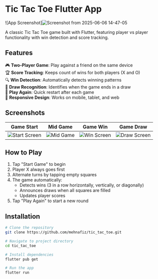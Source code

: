# Tic Tac Toe Flutter App

![App Screenshot]![Screenshot from 2025-06-06 14-47-05](https://github.com/user-attachments/assets/6cb5c784-114c-4dfd-b692-597996b7cf9f)


A classic Tic Tac Toe game built with Flutter, featuring player vs player functionality with win detection and score tracking.

## Features

🎮 **Two-Player Game**: Play against a friend on the same device  
🏆 **Score Tracking**: Keeps count of wins for both players (X and O)  
🔍 **Win Detection**: Automatically detects winning patterns  
🤝 **Draw Recognition**: Identifies when the game ends in a draw  
🔄 **Play Again**: Quick restart after each game  
📱 **Responsive Design**: Works on mobile, tablet, and web  

## Screenshots

| Game Start | Mid Game | Game Win | Game Draw |
|------------|----------|----------|-----------|
| ![Start Screen](https://github.com/user-attachments/assets/08dfaa2e-f4a3-41d0-b199-2f0d46553db8) | ![Mid Game](https://github.com/user-attachments/assets/a2a18c12-aa1c-4694-85c3-fdbb5011c225) | ![Win Screen](https://github.com/user-attachments/assets/e3fbe267-9f15-4e19-8a94-9cd8c0982c76) | ![Draw Screen](https://github.com/user-attachments/assets/a1776470-691d-4165-830b-af42cb92471b) |

## How to Play

1. Tap "Start Game" to begin
2. Player X always goes first
3. Alternate turns by tapping empty squares
4. The game automatically:
   - Detects wins (3 in a row horizontally, vertically, or diagonally)
   - Announces draws when all squares are filled
   - Updates player scores
5. Tap "Play Again" to start a new round

## Installation

```bash
# Clone the repository
git clone https://github.com/mehnafiz/tic_tac_toe.git

# Navigate to project directory
cd tic_tac_toe

# Install dependencies
flutter pub get

# Run the app
flutter run
